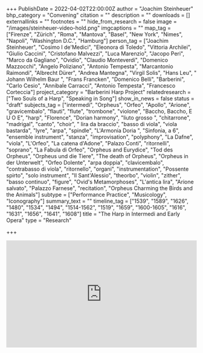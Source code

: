 +++
PublishDate = 2022-04-02T22:00:00Z
author = "Joachim Steinheuer"
bhp_category = "Convening"
citation = ""
description = ""
downloads = []
externallinks = ""
footnotes = ""
hide_from_research = false
image = "/images/steinheuer-video-hold.png"
imgcaptions = ""
map_tag = ["Firenze", "Zürich", "Roma", "Mantova", "Basel", "New York", "Nimes", "Napoli", "Washington D.C.", "Hamburg"]
person_tag = ["Joachim Steinheuer", "Cosimo I de'Medici", "Eleonora di Toledo", "Vittoria Archilei", "Giulio Caccini", "Cristofano Malvezzi", "Luca Marenzio", "Jacopo Peri", "Marco da Gagliano", "Ovidio", "Claudio Monteverdi", "Domenico Mazzocchi", "Angelo Poliziano", "Antonio Tempesta", "Marcantonio Raimondi", "Albrecht Dürer", "Andrea Mantegna", "Virgil Solis", "Hans Leu", " Johann Wilhelm Baur ", "Frans Francken", "Domenico Belli", "Barberini", "Carlo Cesio", "Annibale Carracci", "Antonio Tempesta", "Francesco Corteccia"]
project_category = "Barberini Harp Project"
relatedresearch = ["Two Souls of a Harp", "Speaking in Song"]
show_in_news = false
status = "draft"
subjects_tag = ["intermedi", "Orpheus", "Orfeo", "Apollo", "Arione", "gravicembalo", "flauti", "flute", "trombone", "violone", "Baccho, Baccho, E U O E", "harp", "Florence", "Dorian harmony", "liuto grosso ", "chitarrone", "madrigal", "canto", "choir", " lira da braccio", "basso di viola", "viola bastarda", "lyre", "arpa", "spindle", "L'Armonia Doria ", "Sinfonia, a 6", "ensemble instrument", "stanza", "improvisation", "polyphony", "La Dafne", "viola", "L'Orfeo", "La catena d'Adone", "Palazo Conti", "ritornelli", "soprano", "La Fabula di Orfeo", "Orpheus and Eurydice", "Tod des Orpheus", "Orpheus und die Tiere", "The death of Orpheus", "Orpheus in der Unterwelt", "Orfeo Dolente", "arpa doppia", "clavicembalo", "contrabasso di viola", "ritornello", "organi", "instrumentation", "Possente spirto", "solo instrument", "Il Sant'Alessio", "theorbo", "violin", "zither", "basso continuo", "figure", "Ovid's Metamorphoses", "L'antica lira", "Arione salvato", "Palazzo Farnese", "recitation", "Orpheus Charming the Birds and the Animals"]
subtype = ["Performance Practice", "Musicology", "Iconography"]
summary_text = ""
timeline_tag = ["1539", "1589", "1626", "1480", "1534", "1494", "1514-1562", "1519", "1659", "1600-1605", "1616", "1631", "1656", "1641", "1608"]
title = "The Harp in Intermedi and Early Opera"
type = "Research"

+++
<div style="padding:56.25% 0 0 0;position:relative;"><iframe src="https://player.vimeo.com/video/693494627?h=b0588f6976&title=0&byline=0&portrait=0&speed=0&badge=0&autopause=0&player_id=0&app_id=58479/embed" allow="autoplay; fullscreen; picture-in-picture" allowfullscreen frameborder="0" style="position:absolute;top:0;left:0;width:100%;height:100%;"></iframe></div>